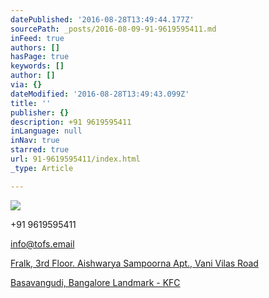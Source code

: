 ```yaml
---
datePublished: '2016-08-28T13:49:44.177Z'
sourcePath: _posts/2016-08-09-91-9619595411.md
inFeed: true
authors: []
hasPage: true
keywords: []
author: []
via: {}
dateModified: '2016-08-28T13:49:43.099Z'
title: ''
publisher: {}
description: +91 9619595411
inLanguage: null
inNav: true
starred: true
url: 91-9619595411/index.html
_type: Article

---
```

![](https://the-grid-user-content.s3-us-west-2.amazonaws.com/b8145659-9fe4-4d22-b7ca-5142a66f7212.jpg)

+91 9619595411

info@tofs.email

[Fralk, 3rd Floor. Aishwarya Sampoorna Apt., Vani Vilas Road][0]

[Basavangudi, Bangalore Landmark - KFC][0]

[0]: https://app.thegrid.io/posts/ed44e755-e9a9-4eb6-ad77-938215ccdc4e/null